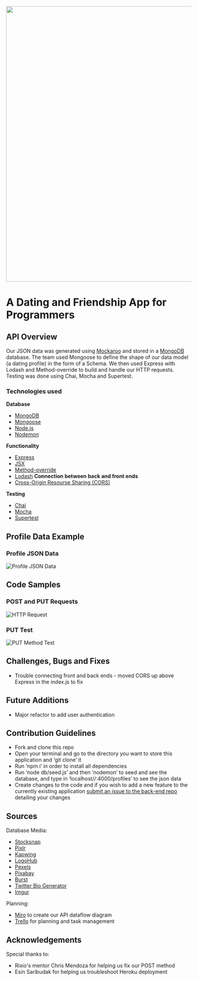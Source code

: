 <img width="746" src="https://user-images.githubusercontent.com/55994508/74997584-07820380-541c-11ea-9355-b1c8bad08032.png" />

# A Dating and Friendship App for Programmers

## API Overview

Our JSON data was generated using [Mockaroo](https://mockaroo.com/) and stored in a [MongoDB](https://www.mongodb.com/) database. The team used Mongoose to define the shape of our data model (a dating profile) in the form of a Schema. We then used Express with Lodash and Method-override to build and handle our HTTP requests. Testing was done using Chai, Mocha and Supertest.

### Technologies used

**Database**

-   [MongoDB](https://www.mongodb.com/)
-   [Mongoose](https://mongoosejs.com/)
-   [Node.js](https://nodejs.org/en/)
-   [Nodemon](https://nodemon.io/)

**Functionality**

-   [Express](https://expressjs.com/)
-   [JSX](https://reactjs.org/docs/introducing-jsx.html)
-   [Method-override](https://www.npmjs.com/package/method-override)
-   [Lodash](https://lodash.com/)
    **Connection between back and front ends**
-   [Cross-Origin Resourse Sharing (CORS)](https://developer.mozilla.org/en-US/docs/Web/HTTP/CORS)

**Testing**

-   [Chai](https://www.chaijs.com/)
-   [Mocha](https://mochajs.org/)
-   [Supertest](https://www.npmjs.com/package/supertest)

## Profile Data Example

### Profile JSON Data

![Profile JSON Data](https://user-images.githubusercontent.com/57021062/75055147-14453c80-549a-11ea-994b-142388b952fd.png)

## Code Samples

### POST and PUT Requests

![HTTP Request](https://user-images.githubusercontent.com/57021062/75055696-22e02380-549b-11ea-89ec-1357d8d6d540.png)

### PUT Test

![PUT Method Test](https://user-images.githubusercontent.com/57021062/75055717-2b385e80-549b-11ea-9056-47ee5c5c328a.png)

## Challenges, Bugs and Fixes

-   Trouble connecting front and back ends - moved CORS up above Express in the index.js to fix

## Future Additions

-   Major refactor to add user authentication

## Contribution Guidelines

-   Fork and clone this repo
-   Open your terminal and go to the directory you want to store this application and ‘git clone’ it
-   Run ‘npm i’ in order to install all dependencies
-   Run ‘node db/seed.js’ and then ’nodemon’ to seed and see the database, and type in ‘localhost//:4000/profiles’ to see the json data
-   Create changes to the code and if you wish to add a new feature to the currently existing application [submit an issue to the back-end repo](https://github.com/muezzinsarwar/console.love-backend/issues) detailing your changes

## Sources

Database Media:

-   [Stocksnap](https://stocksnap.io/)
-   [Pixlr](https://pixlr.com/)
-   [Kapwing](https://www.kapwing/)
-   [LogoHub](https://logohub.io/)
-   [Pexels](https://www.pexels.com/)
-   [Pixabay](https://pixabay.com/)
-   [Burst](https://burst.shopify.com/)
-   [Twitter Bio Generator](http://www.twitterbiogenerator.com/)
-   [Imgur](https://imgur.com/)

Planning:

-   [Miro](https://miro.com/) to create our API dataflow diagram
-   [Trello](http://www.trello.com) for planning and task management

## Acknowledgements

Special thanks to:

-   Rixio's mentor Chris Mendoza for helping us fix our POST method
-   Esin Saribudak for helping us troubleshoot Heroku deployment
